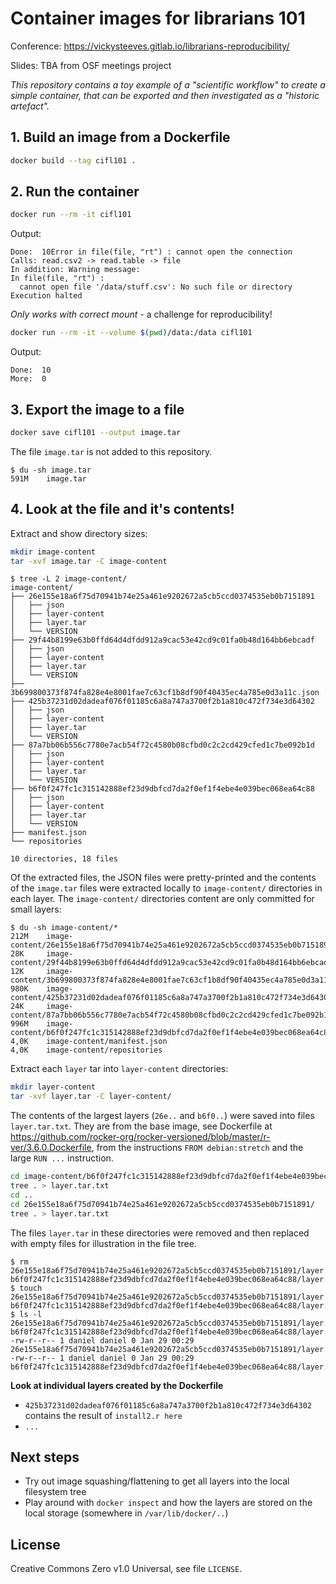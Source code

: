 # Container images for librarians 101

Conference: https://vickysteeves.gitlab.io/librarians-reproducibility/

Slides: TBA from OSF meetings project

_This repository contains a toy example of a "scientific workflow" to create a simple container, that can be exported and then investigated as a "historic artefact"._

## 1. Build an image from a Dockerfile

```bash
docker build --tag cifl101 .
```

## 2. Run the container

```bash
docker run --rm -it cifl101
```

Output:

```
Done:  10Error in file(file, "rt") : cannot open the connection
Calls: read.csv2 -> read.table -> file
In addition: Warning message:
In file(file, "rt") :
  cannot open file '/data/stuff.csv': No such file or directory
Execution halted
```

_Only works with correct mount_ - a challenge for reproducibility!

```bash
docker run --rm -it --volume $(pwd)/data:/data cifl101
```

Output:

```
Done:  10 
More:  0 
```

## 3. Export the image to a file

```bash
docker save cifl101 --output image.tar
```

The file `image.tar` is not added to this repository.

```
$ du -sh image.tar 
591M    image.tar
```

## 4. Look at the file and it's contents!

Extract and show directory sizes:

```bash
mkdir image-content
tar -xvf image.tar -C image-content
```

```
$ tree -L 2 image-content/
image-content/
├── 26e155e18a6f75d70941b74e25a461e9202672a5cb5ccd0374535eb0b7151891
│   ├── json
│   ├── layer-content
│   ├── layer.tar
│   └── VERSION
├── 29f44b8199e63b0ffd64d4dfdd912a9cac53e42cd9c01fa0b48d164bb6ebcadf
│   ├── json
│   ├── layer-content
│   ├── layer.tar
│   └── VERSION
├── 3b699800373f874fa828e4e8001fae7c63cf1b8df90f40435ec4a785e0d3a11c.json
├── 425b37231d02dadeaf076f01185c6a8a747a3700f2b1a810c472f734e3d64302
│   ├── json
│   ├── layer-content
│   ├── layer.tar
│   └── VERSION
├── 87a7bb06b556c7780e7acb54f72c4580b08cfbd0c2c2cd429cfed1c7be092b1d
│   ├── json
│   ├── layer-content
│   ├── layer.tar
│   └── VERSION
├── b6f0f247fc1c315142888ef23d9dbfcd7da2f0ef1f4ebe4e039bec068ea64c88
│   ├── json
│   ├── layer-content
│   ├── layer.tar
│   └── VERSION
├── manifest.json
└── repositories

10 directories, 18 files
```

Of the extracted files, the JSON files were pretty-printed and the contents of the `image.tar` files were extracted locally to `image-content/` directories in each layer.
The `image-content/` directories content are only committed for small layers:

```
$ du -sh image-content/*
212M    image-content/26e155e18a6f75d70941b74e25a461e9202672a5cb5ccd0374535eb0b7151891
28K     image-content/29f44b8199e63b0ffd64d4dfdd912a9cac53e42cd9c01fa0b48d164bb6ebcadf
12K     image-content/3b699800373f874fa828e4e8001fae7c63cf1b8df90f40435ec4a785e0d3a11c.json
980K    image-content/425b37231d02dadeaf076f01185c6a8a747a3700f2b1a810c472f734e3d64302
24K     image-content/87a7bb06b556c7780e7acb54f72c4580b08cfbd0c2c2cd429cfed1c7be092b1d
996M    image-content/b6f0f247fc1c315142888ef23d9dbfcd7da2f0ef1f4ebe4e039bec068ea64c88
4,0K    image-content/manifest.json
4,0K    image-content/repositories
```

Extract each `layer` tar into `layer-content` directories:

```bash
mkdir layer-content
tar -xvf layer.tar -C layer-content/
```

The contents of the largest layers (`26e..` and `b6f0..`) were saved into files `layer.tar.txt`.
They are from the base image, see Dockerfile at https://github.com/rocker-org/rocker-versioned/blob/master/r-ver/3.6.0.Dockerfile, from the instructions `FROM debian:stretch` and the large `RUN ...` instruction.

```bash
cd image-content/b6f0f247fc1c315142888ef23d9dbfcd7da2f0ef1f4ebe4e039bec068ea64c88/
tree . > layer.tar.txt
cd ..
cd 26e155e18a6f75d70941b74e25a461e9202672a5cb5ccd0374535eb0b7151891/
tree . > layer.tar.txt
```

The files `layer.tar` in these directories were removed and then replaced with empty files for illustration in the file tree.

```
$ rm 26e155e18a6f75d70941b74e25a461e9202672a5cb5ccd0374535eb0b7151891/layer.tar b6f0f247fc1c315142888ef23d9dbfcd7da2f0ef1f4ebe4e039bec068ea64c88/layer.tar
$ touch 26e155e18a6f75d70941b74e25a461e9202672a5cb5ccd0374535eb0b7151891/layer.tar b6f0f247fc1c315142888ef23d9dbfcd7da2f0ef1f4ebe4e039bec068ea64c88/layer.tar
$ ls -l 26e155e18a6f75d70941b74e25a461e9202672a5cb5ccd0374535eb0b7151891/layer.tar b6f0f247fc1c315142888ef23d9dbfcd7da2f0ef1f4ebe4e039bec068ea64c88/layer.tar
-rw-r--r-- 1 daniel daniel 0 Jan 29 00:29 26e155e18a6f75d70941b74e25a461e9202672a5cb5ccd0374535eb0b7151891/layer.tar
-rw-r--r-- 1 daniel daniel 0 Jan 29 00:29 b6f0f247fc1c315142888ef23d9dbfcd7da2f0ef1f4ebe4e039bec068ea64c88/layer.tar
```

**Look at individual layers created by the Dockerfile**

- `425b37231d02dadeaf076f01185c6a8a747a3700f2b1a810c472f734e3d64302` contains the result of `install2.r here`
- `...`

## Next steps

- Try out image squashing/flattening to get all layers into the local filesystem tree
- Play around with `docker inspect` and how the layers are stored on the local storage (somewhere in `/var/lib/docker/..`)

## License

Creative Commons Zero v1.0 Universal, see file `LICENSE`.

